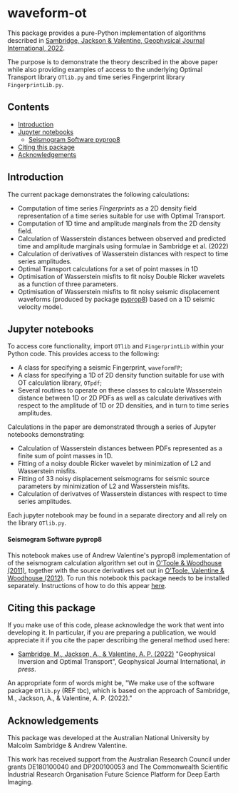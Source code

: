 # waveform-ot

This package provides a pure-Python implementation of algorithms described in [Sambridge, Jackson & Valentine, Geophysical Journal International, 2022](https://academic.oup.com/gji/advance-article-abstract/doi/10.1093/gji/ggac151/6572363).

The purpose is to demonstrate the theory described in the above paper while also providing examples of access to the underlying Optimal Transport library `OTlib.py` and time series Fingerprint library `FingerprintLib.py`.

## Contents
- [Introduction](#introduction)
- [Jupyter notebooks](#Jupyter-notebooks)
    - [Seismogram Software pyprop8](#Seismogram-software-pyprop8)
- [Citing this package](#citing-this-package)
- [Acknowledgements](#acknowledgements)

## Introduction
The current package demonstrates the following calculations:

- Computation of time series *Fingerprints* as a 2D density field representation of a time series suitable for use with Optimal Transport.
- Computation of 1D time and amplitude marginals from the 2D density field.
- Calculation of Wasserstein distances between observed and predicted  time and amplitude marginals using formulae in Sambridge et al. (2022)
- Calculation of derivatives of Wasserstein distances with respect to time series amplitudes.
- Optimal Transport calculations for a set of point masses in 1D
- Optimisation of Wasserstein misfits to fit noisy Double Ricker wavelets as a function of three parameters.
- Optimisation of Wasserstein misfits to fit noisy seismic displacement waveforms (produced by package [pyprop8](https://github.com/valentineap/pyprop8)) based on a 1D seismic velocity model.


## Jupyter notebooks
To access core functionality, import `OTlib` and `FingerprintLib` within your Python code. This
provides access to the following:

- A class for specifying a seismic Fingerprint, `waveformFP`;
- A class for specifying a 1D of 2D density function suitable for use with OT calculation library, `OTpdf`;
- Several routines to operate on these classes to calculate Wasserstein distance between 1D or 2D PDFs as well as calculate derivatives with respect to the amplitude of 1D or 2D densities, and in turn to time series amplitudes. 

Calculations in the paper are demonstrated through a series of Jupyter notebooks demonstrating:
- Calculation of Wasserstein distances between PDFs represented as a finite sum of point masses in 1D.
- Fitting of a noisy double Ricker wavelet by minimization of L2 and Wasserstein misfits.
- Fitting of 33 noisy displacement seismograms for seismic source parameters by minimization of L2 and Wasserstein misfits.
- Calculation of derivatves of Wasserstein distances with respect to time series amplitudes.

Each jupyter notebook may be found in a separate directory and all rely on the library `OTlib.py`.

#### Seismogram Software pyprop8

This notebook makes use of Andrew Valentine's pyprop8 implementation of of the seismogram calculation algorithm set out in [O'Toole & Woodhouse (2011)](https://doi.org/10.1111/j.1365-246X.2011.05210.x), together with the source derivatives set out in [O'Toole, Valentine & Woodhouse (2012)](https://doi.org/10.1111/j.1365-246X.2012.05608.x). To run this notebook this package
needs to be installed separately. Instructions of how to do this appear [here](https://pypi.org/project/pyprop8/).

## Citing this package
If you make use of this code, please acknowledge the work that went into developing it. In particular, if you are preparing a publication, we would appreciate it if you cite the paper describing the general method used here:

- [Sambridge, M., Jackson, A., & Valentine, A. P. (2022)](https://academic.oup.com/gji/advance-article-abstract/doi/10.1093/gji/ggac151/6572363) "Geophysical Inversion and Optimal Transport", Geophysical Journal International, *in press*.


An appropriate form of words might be, "We make use of the software package `OTlib.py` (REF tbc), which is based on the approach of Sambridge, M., Jackson, A., & Valentine, A. P. (2022)."

## Acknowledgements

This package was developed at the Australian National University by Malcolm Sambridge & Andrew Valentine. 

This work has received support from the Australian Research Council under grants DE180100040 and DP200100053 and The Commonwealth Scientific Industrial Research Organisation Future Science Platform for Deep Earth Imaging.

